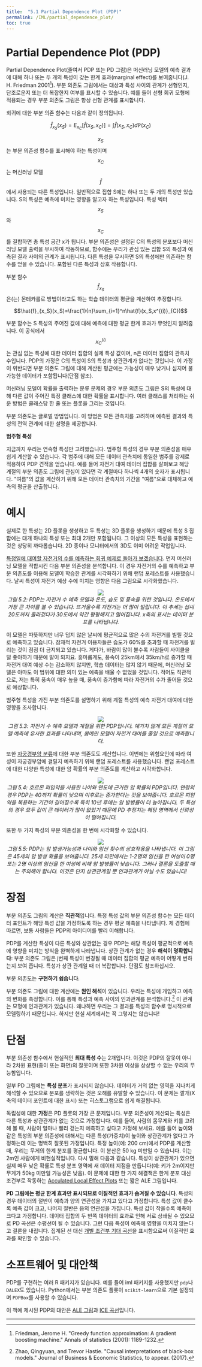 ```yaml
---
title:  "5.1 Partial Dependence Plot (PDP)"
permalink: /IML/partial_dependence_plot/
toc: true
---
```


# Partial Dependence Plot (PDP) 

Partial Dependence Plot(줄여서 PDP 또는 PD 그림)은 머신러닝 모델의 예측 결과에 대해 하나 또는 두 개의 특성이 갖는 한계 효과(marginal effect)를 보여줍니다(J. H. Friedman 2001[^1]).
부분 의존도 그림에서는 대상과 특성 사이의 관계가 선형인지, 단조로운지 또는 더 복잡한지 여부를 표시할 수 있습니다.
예를 들어 선형 회귀 모형에 적용되는 경우 부분 의존도 그림은 항상 선형 관계를 표시합니다.

회귀에 대한 부분 의존 함수는 다음과 같이 정의됩니다.

$$\hat{f}_{x_S}(x_S)=E_{x_C}\left[\hat{f}(x_S,x_C)\right]=\int\hat{f}(x_S,x_C)d\mathbb{P}(x_C)$$

$$x_S$$는 부분 의존성 함수를 표시해야 하는 특성이며 $$x_C$$는 머신러닝 모델 $$\hat{f}$$에서 사용되는 다른 특성입니다.
일반적으로 집합 S에는 하나 또는 두 개의 특성만 있습니다.
S의 특성은 예측에 미치는 영향을 알고자 하는 특성입니다.
특성 벡터 $$x_S$$와 $$x_C$$를 결합하면 총 특성 공간 x가 됩니다.
부분 의존성은 설정된 C의 특성의 분포보다 머신러닝 모델 출력을 무시하여 작동하므로, 함수에는 우리가 관심 있는 집합 S의 특성과 예측된 결과 사이의 관계가 표시됩니다.
다른 특성을 무시하면 S의 특성에만 의존하는 함수를 얻을 수 있습니다. 포함된 다른 특성과 상호 작용합니다.

부분 함수 $$\hat{f}_{x_S}$$은(는) 몬테카를로 방법이라고도 하는 학습 데이터의 평균을 계산하여 추정합니다.

$$\hat{f}_{x_S}(x_S)=\frac{1}{n}\sum_{i=1}^n\hat{f}(x_S,x^{(i)}_{C})$$

부분 함수는 S 특성의 주어진 값에 대해 예측에 대한 평균 한계 효과가 무엇인지 알려줍니다.
이 공식에서 $$x^{(i)}_{C}$$는 관심 없는 특성에 대한 데이터 집합의 실제 특성 값이며, n은 데이터 집합의 관측치 수입니다.
PDP의 가정은 C의 특성이 S의 특성과 상관관계가 없다는 것입니다.
이 가정이 위반되면 부분 의존도 그림에 대해 계산된 평균에는 가능성이 매우 낮거나 심지어 불가능한 데이터가 포함됩니다(단점 참조).

머신러닝 모델이 확률을 출력하는 분류 문제의 경우 부분 의존도 그림은 S의 특성에 대해 다른 값이 주어진 특정 클래스에 대한 확률을 표시합니다.
여러 클래스를 처리하는 쉬운 방법은 클래스당 한 줄 또는 플롯을 그리는 것입니다.

부분 의존도는 글로벌 방법입니다.
이 방법은 모든 관측치를 고려하며 예측된 결과와 특성의 전역 관계에 대한 설명을 제공합니다.


**범주형 특성**

지금까지 우리는 연속형 특성만 고려했습니다.
범주형 특성의 경우 부분 의존성을 매우 쉽게 계산할 수 있습니다.
각 범주에 대해 모든 데이터 관측치에 동일한 범주를 강제로 적용하여 PDP 견적을 얻습니다.
예를 들어 자전거 대여 데이터 집합를 살펴보고 해당 계절의 부분 의존도 그림에 관심이 있다면 각 계절마다 하나씩 4개의 숫자가 표시됩니다.
"여름"의 값을 계산하기 위해 모든 데이터 관측치의 기간을 "여름"으로 대체하고 예측의 평균을 산출합니다.


# 예시

실제로 한 특성는 2D 플롯을 생성하고 두 특성는 3D 플롯을 생성하기 때문에 특성 S 집합에는 대개 하나의 특성 또는 최대 2개만 포함됩니다.
그 이상의 모든 특성을 표현하는 것은 상당히 까다롭습니다.
2D 종이나 모니터에서의 3D도 이미 어려운 작업입니다.

[특정일에 대여할 자전거의 수를 예측하는 회귀 예제로 돌아가 보겠습니다](https://tootouch.github.io/IML/bike_rentals/).
먼저 머신러닝 모델을 적합시킨 다음 부분 의존성을 분석합니다.
이 경우 자전거의 수를 예측하고 부분 의존도를 이용해 모델이 학습한 관계를 시각화하기 위해 랜덤 포레스트를 사용했습니다.
날씨 특성이 자전거 예상 수에 미치는 영향은 다음 그림으로 시각화했습니다.

<p align='center'>
    <img src='https://christophm.github.io/interpretable-ml-book/images/pdp-bike-1.png'><br>
    <i>그림 5.2: PDP는 자전거 수 예측 모델과 온도, 습도 및 풍속을 위한 것입니다. 온도에서 가장 큰 차이를 볼 수 있습니다. 뜨거울수록 자전거는 더 많이 빌립니다. 이 추세는 섭씨 20도까지 올라갔다가 30도에서 약간 평평해지고 떨어집니다. x축의 표시는 데이터 분포를 나타냅니다.</i>
</p>

이 모델은 따뜻하지만 너무 덥지 않은 날씨에 평균적으로 많은 수의 자전거를 빌릴 것으로 예측하고 있습니다.
잠재적 자전거 이용자들은 습도가 60%를 초과할 때 자전거를 빌리는 것이 점점 더 금지되고 있습니다.
게다가, 바람이 많이 불수록 사람들이 사이클을 덜 좋아하기 때문에 말이 되지요.
흥미롭게도, 풍속이 25km에서 35km/h로 증가할 때 자전거 대여 예상 수는 감소하지 않지만, 학습 데이터는 많지 않기 때문에, 머신러닝 모델은 아마도 이 범위에 대한 의미 있는 예측을 배울 수 없었을 것입니다.
적어도 직관적으로, 저는 특히 풍속이 매우 높을 때, 풍속이 증가함에 따라 자전거의 수가 줄어들 것으로 예상합니다.

범주형 특성을 가진 부분 의존도를 설명하기 위해 계절 특성의 예측 자전거 대여에 대한 영향을 조사합니다.

<p align='center'>
    <img src='https://christophm.github.io/interpretable-ml-book/images/pdp-bike-cat-1.png'><br>
    <i>그림 5.3: 자전거 수 예측 모델과 계절을 위한 PDP입니다. 예기치 않게 모든 계절이 모델 예측에 유사한 효과를 나타내며, 봄에만 모델이 자전거 대여를 줄일 것으로 예측합니다.</i>
</p>

또한 [자궁경부암 분류](https://tootouch.github.io/IML/cervical_cancer/)에 대한 부분 의존도도 계산합니다.
이번에는 위험요인에 따라 여성이 자궁경부암에 걸릴지 예측하기 위해 랜덤 포레스트를 사용했습니다.
랜덤 포레스트에 대한 다양한 특성에 대한 암 확률의 부분 의존도를 계산하고 시각화합니다.

<p align='center'>
    <img src='https://christophm.github.io/interpretable-ml-book/images/pdp-cervical-1.png'><br>
    <i>그림 5.4: 호르몬 피임약을 사용한 나이와 연도에 근거한 암 확률의 PDP입니다. 연령의 경우 PDP는 40까지 확률이 낮으며 이후로는 증가한다는 것을 보여줍니다. 호르몬 피임약을 복용하는 기간이 길어질수록 특히 10년 후에는 암 발병률이 더 높아집니다. 두 특성의 경우 모두 값이 큰 데이터가 많이 없었기 때문에 PD 추정치는 해당 영역에서 신뢰성이 떨어집니다.</i>
</p>

또한 두 가지 특성의 부분 의존성을 한 번에 시각화할 수 있습니다.

<p align='center'>
    <img src='https://christophm.github.io/interpretable-ml-book/images/pdp-cervical-2d-1.png'><br>
    <i>그림 5.5: PDP는 암 발생가능성과 나이와 임신 횟수의 상호작용을 나타냅니다. 이 그림은 45세의 암 발생 확률을 보여줍니다. 25세 미만에서는 1-2명의 임신을 한 여성이 0명 또는 2명 이상의 임신을 한 여성에 비해 암 발병률이 낮습니다. 그러나 결론을 도출할 때는 주의해야 합니다. 이것은 단지 상관관계일 뿐 인과관계가 아닐 수도 있습니다!</i>
</p>


# 장점 

부분 의존도 그림의 계산은 **직관적**입니다.
특정 특성 값의 부분 의존성 함수는 모든 데이터 포인트가 해당 특성 값을 가정하도록 하는 경우 평균 예측을 나타냅니다.
제 경험에 따르면, 보통 사람들은 PDP의 아이디어를 빨리 이해합니다.

PDP를 계산한 특성이 다른 특성와 상관없는 경우 PDP는 해당 특성이 평균적으로 예측에 영향을 미치는 방식을 완벽하게 나타냅니다.
상관 관계가 없는 경우 **해석이 명확합니다**:
부분 의존도 그림은 j번째 특성이 변경될 때 데이터 집합의 평균 예측이 어떻게 변하는지 보여 줍니다.
특성가 상관 관계일 때 더 복잡합니다. 단점도 참조하십시오.

부분 의존도는 **구현하기 쉽습니다**.

부분 의존도 그림에 대한 계산에는 **원인 해석**이 있습니다.
우리는 특성에 개입하고 예측의 변화를 측정합니다.
이를 통해 특성과 예측 사이의 인과관계를 분석합니다.[^2]
이 관계는 모형에 인과관계가 있습니다. 왜냐하면 우리는 그 결과를 특성의 함수로 명시적으로 모델링하기 때문입니다. 하지만 현실 세계에서는 꼭 그렇지는 않습니다!

# 단점

부분 의존성 함수에서 현실적인 **최대 특성 수**는 2개입니다.
이것은 PDP의 잘못이 아니라 2차원 표현(종이 또는 화면)의 잘못이며 또한 3차원 이상을 상상할 수 없는 우리의 무능함입니다.

일부 PD 그림에는 **특성 분포**가 표시되지 않습니다.
데이터가 거의 없는 영역을 지나치게 해석할 수 있으므로 분포를 생략하는 것은 오해를 유발할 수 있습니다.
이 문제는 깔개(X축의 데이터 포인트에 대한 표시) 또는 히스토그램으로 쉽게 해결됩니다.

독립성에 대한 **가정**은 PD 플롯의 가장 큰 문제입니다.
부분 의존성이 계산되는 특성은 다른 특성과 상관관계가 없는 것으로 가정합니다.
예를 들어, 사람의 몸무게와 키를 고려해 볼 때, 사람이 얼마나 빨리 걷는지 예측하고 싶다고 가정해 보세요.
예를 들어 높이와 같은 특성의 부분 의존성에 대해서는 다른 특성(가중치)이 높이와 상관관계가 없다고 가정하는데 이는 명백히 잘못된 가정입니다.
특정 높이(예: 200 cm)에서 PDP를 계산할 때, 우리는 무게의 한계 분포를 평균합니다. 이 분산은 50 kg 미만일 수 있습니다. 이는 2m인 사람에게 비현실적입니다.
다시 말해 다음과 같습니다.
특성이 상관관계가 있으면 실제 매우 낮은 확률로 특성 분포 영역에 새 데이터 지점을 만듭니다(예: 키가 2m이지만 무게가 50kg 미만일 가능성은 낮음).
이 문제에 대한 한 가지 해결책은 한계 분포 대신 조건부로 작동하는 [Acculated Local Effect Plots](https://tootouch.github.io/IML/accumulated_local_effects/) 또는 짧은 ALE 그림입니다.

**PD 그림에는 평균 한계 효과만 표시되므로 이질적인 효과가 숨겨질 수 있습니다**.
특성의 경우 데이터의 절반이 예측과 양의 연관성을 가지고 있다고 가정합니다. 특성 값이 클수록 예측 값이 크고, 나머지 절반은 음의 연관성을 가집니다. 특성 값이 작을수록 예측이 크다고 가정합니다.
데이터 집합의 두 반쪽 데이터의 효과로 인해 서로 상쇄될 수 있으므로 PD 곡선은 수평선이 될 수 있습니다.
그런 다음 특성이 예측에 영향을 미치지 않는다고 결론을 내립니다.
집계된 선 대신 [개별 조건부 기대 곡선](https://tootouch.github.io/IML/individual_conditional_expectation/)을 표시함으로써 이질적인 효과를 확인할 수 있습니다.

# 소프트웨어 및 대안책

PDP를 구현하는 여러 R 패키지가 있습니다.
예를 들어 iml 패키지를 사용했지만 `pdp`나 `DALEX`도 있습니다.
Python에서는 부분 의존도 플롯이 `scikit-learn`으로 기본 설정되며 `PDPBox`를 사용할 수 있습니다.

이 책에 제시된 PDP의 대안은 [ALE 그림](https://tootouch.github.io/IML/accumulated_local_effects/)과 [ICE 곡선](https://tootouch.github.io/IML/individual_conditional_expectation/)입니다.

---

[^1]: Friedman, Jerome H. "Greedy function approximation: A gradient boosting machine." Annals of statistics (2001): 1189-1232.

[^2]: Zhao, Qingyuan, and Trevor Hastie. "Causal interpretations of black-box models." Journal of Business & Economic Statistics, to appear. (2017).
